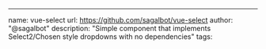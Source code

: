 ---
name: vue-select
url: https://github.com/sagalbot/vue-select
author: "@sagalbot"
description: "Simple component that implements Select2/Chosen style dropdowns with no dependencies"
tags: